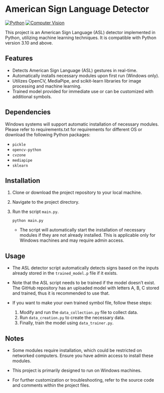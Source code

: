# American Sign Language Detector
[![Python](https://img.shields.io/badge/Python-14354C?style=for-the-badge&logo=python&logoColor=white)](https://www.python.org/) 
[![Computer Vision](https://img.shields.io/badge/Computer%20Vision-cvzone%20%7C%20opencv-white?style=for-the-badge&logo=opencv&labelColor=black&color=darkgreen)](https://opencv.org/)

This project is an American Sign Language (ASL) detector implemented in Python, utilizing machine learning techniques. It is compatible with Python version 3.10 and above.

## Features

- Detects American Sign Language (ASL) gestures in real-time.
- Automatically installs necessary modules upon first run (Windows only).
- Utilizes OpenCV, MediaPipe, and scikit-learn libraries for image processing and machine learning.
- Trained model provided for immediate use or can be customized with additional symbols.

## Dependencies

Windows systems will support automatic installation of necessary modules.
Please refer to requirements.txt for requirements for different OS or download the following Python packages:
- `pickle`
- `opencv-python`
- `cvzone`
- `mediapipe`
- `sklearn`

## Installation

1. Clone or download the project repository to your local machine.

2. Navigate to the project directory.

3. Run the script `main.py`.

    ```
    python main.py
    ```

    - The script will automatically start the installation of necessary modules if they are not already installed. This is applicable only for Windows machines and may require admin access.

## Usage

- The ASL detector script automatically detects signs based on the inputs already stored in the `trained_model.p` file if it exists.

- Note that the ASL script needs to be trained if the model doesn’t exist. The GitHub repository has an uploaded model with letters A, B, C stored and trained, thus it is recommended to use that.

- If you want to make your own trained symbol file, follow these steps:
    1. Modify and run the `data_collection.py` file to collect data.
    2. Run `data_creation.py` to create the necessary data.
    3. Finally, train the model using `data_trainer.py`.

## Notes

- Some modules require installation, which could be restricted on networked computers. Ensure you have admin access to install these modules.

- This project is primarily designed to run on Windows machines.

- For further customization or troubleshooting, refer to the source code and comments within the project files.
